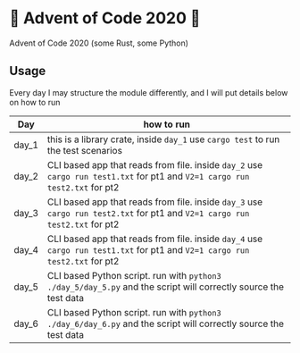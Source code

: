 # :crab: Advent of Code 2020 :crab:
Advent of Code 2020 (some Rust, some Python)

## Usage
Every day I may structure the module differently, and I will put details below on how to run

| Day     | how to run |
| ----------- | ----------- |
| day_1 | this is a library crate, inside `day_1` use `cargo test` to run the test scenarios       |
| day_2 |  CLI based app that reads from file. inside `day_2` use `cargo run test1.txt` for pt1 and `V2=1 cargo run test2.txt` for pt2     |
| day_3 |  CLI based app that reads from file. inside `day_3` use `cargo run test2.txt` for pt1 and `V2=1 cargo run test2.txt` for pt2     |
| day_4 |  CLI based app that reads from file. inside `day_4` use `cargo run test1.txt` for pt1 and `V2=1 cargo run test2.txt` for pt2     |
| day_5 |  CLI based Python script. run with `python3 ./day_5/day_5.py` and the script will correctly source the test data |
| day_6 |  CLI based Python script. run with `python3 ./day_6/day_6.py` and the script will correctly source the test data |

